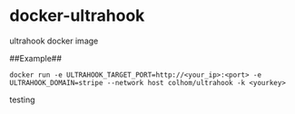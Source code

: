 # docker-ultrahook
ultrahook docker image

##Example##

    docker run -e ULTRAHOOK_TARGET_PORT=http://<your_ip>:<port> -e ULTRAHOOK_DOMAIN=stripe --network host colhom/ultrahook -k <yourkey>
    
testing 
